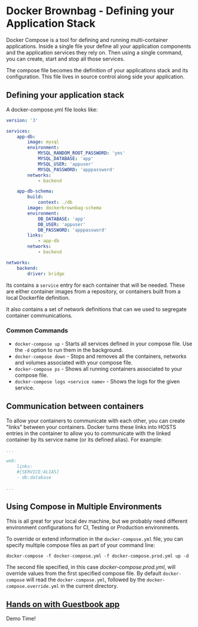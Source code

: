# Docker Brownbag - Defining your Application Stack
Docker Compose is a tool for defining and running multi-container applications. Inside a single file your define
all your application components and the application services they rely on. Then using a single command, you 
can create, start and stop all those services.

The compose file becomes the definition of your applications stack and its configuration. This file lives
in source control along side your application.

## Defining your application stack
A docker-compose.yml file looks like:
```yml
version: '3'

services:
    app-db:
        image: mysql
        environment: 
            MYSQL_RANDOM_ROOT_PASSWORD: 'yes'
            MYSQL_DATABASE: 'app'
            MYSQL_USER: 'appuser'
            MYSQL_PASSWORD: 'apppassword'
        networks:
            - backend

    app-db-schema:
        build:
            context: ./db
        image: dockerbrownbag-schema
        environment:
            DB_DATABASE: 'app' 
            DB_USER: 'appuser'
            DB_PASSWORD: 'apppassword'
        links:
            - app-db
        networks:
            - backend

networks:
    backend:
        driver: bridge
```
Its contains a `service` entry for each container that will be needed. These are either container images from
a repository, or containers built from a local Dockerfile definition. 

It also contains a set of network definitions that can we used to segregate container communications. 

### Common Commands
* `docker-compose up` - Starts all services defined in your compose file. Use the `-d` option to run them in the background.
* `docker-compose down` - Stops and removes all the containers, networks and volumes associated with your compose file.
* `docker-compose ps` - Shows all running containers associated to your compose file.
* `docker-compose logs <service name>` - Shows the logs for the given service.

## Communication between containers
To allow your containers to communicate with each other, you can create "links" between your containers. Docker turns these links into HOSTS entries in
the container to allow you to communicate with the linked container by its service name (or its defined alias). For example:
```yaml
...

web:
    links:
    #[SERVICE:ALIAS]
    - db:database

...
```

## Using Compose in Multiple Environments
This is all great for your local dev machine, but we probably need different environment configurations
for CI, Testing or Production environments.

To override or extend information in the `docker-compose.yml` file, you can specify multiple compose files as part of your command line:
```
docker-compose -f docker-compose.yml -f docker-compose.prod.yml up -d
```
The second file specified, in this case *docker-compose.prod.yml*, will override values from the first specified compose file.
By default `docker-compose` will read the `docker-compose.yml`, followed by the `docker-compose.override.yml` in the current directory.

## [Hands on with Guestbook app](guestbook)
Demo Time!

